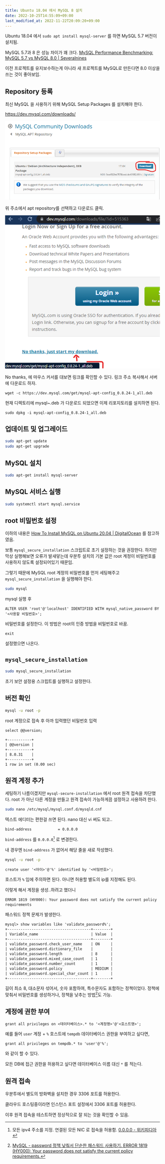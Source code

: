 ```yaml
---
title: Ubuntu 18.04 에서 MySQL 8 설치
date: 2022-10-25T14:55:09+09:00
last_modified_at: 2022-11-22T20:09:20+09:00
---
```

Ubuntu 18.04 에서 `sudo apt install mysql-server` 를 하면 MySQL 5.7 버전이 설치됨.

MySQL 5.7과 8 은 성능 차이가 꽤 크다. [MySQL Performance Benchmarking: MySQL 5.7 vs MySQL 8.0 | Severalnines](https://severalnines.com/blog/mysql-performance-benchmarking-mysql-57-vs-mysql-80/)

이전 프로젝트를 유지보수하는게 아니라 새 프로젝트를 MySQL로 만든다면 8.0 이상을 쓰는 것이 좋아보임.

## Repository 등록

최신 MySQL 을 사용하기 위해 MySQL Setup Packages 를 설치해야 한다.

https://dev.mysql.com/downloads/

![](attachments/Pasted%20image%2020221025133950.png)

위 주소에서 apt repository를 선택하고 다운로드 클릭.

![](attachments/Pasted%20image%2020221025134020.png)

No thanks, 에 마우스 커서를 대보면 링크를 확인할 수 있다. 링크 주소 복사해서 서버에 다운로드 하자.

```
wget -c https://dev.mysql.com/get/mysql-apt-config_0.8.24-1_all.deb
```

현재 디렉토리에 mysql~.deb 가 다운로드 되었으면 이제 리포지토리를 설치하면 된다.

```
sudo dpkg -i mysql-apt-config_0.8.24-1_all.deb
```

## 업데이트 및 업그레이드

```bash
sudo apt-get update
sudo apt-get upgrade
```

## MySQL 설치

```bash
sudo apt-get install mysql-server
```

## MySQL 서비스 실행

```bash
sudo systemctl start mysql.service
```

## root 비밀번호 설정

이하의 내용은 [How To Install MySQL on Ubuntu 20.04 | DigitalOcean](https://www.digitalocean.com/community/tutorials/how-to-install-mysql-on-ubuntu-20-04) 를 참고하였음.

보통 `mysql_secure_installation` 스크립트로 초기 설정하는 것을 권장한다. 하지만 막상 실행해보면 오류가 발새앟는데 우분투 설치의 기본 값은 root 계정이 비밀번호를 사용하지 않도록 설정되어있기 때문임.

그렇기 때문에 MySQL root 계정의 비밀번호를 먼저 세팅해주고 `mysql_secure_installation` 을 실행해야 한다.

```bash
sudo mysql
```

mysql 실행 후

```mysql
ALTER USER 'root'@'localhost' IDENTIFIED WITH mysql_native_password BY '<사용할 비밀번호>';
```

비밀번호를 설정한다. 이 방법은 root의 인증 방법을 비밀번호로 바꿈. 

```mysql
exit
```

설정했으면 나온다.

## `mysql_secure_installation`

```bash
sudo mysql_secure_installation
```

초기 보안 설정용 스크립트를 실행하고 설정한다.

## 버전 확인

```bash
mysql -u root -p
```

root 계정으로 접속 후 아까 입력했던 비밀번호 입력

```mysql
select @@version;
```

```
+-----------+
| @@version |
+-----------+
| 8.0.31    |
+-----------+
1 row in set (0.00 sec)
```

## 원격 계정 추가

세팅하기 나름이겠지만 `mysql-secure-installation` 에서 root 원격 접속을 차단했다. root 가 아닌 다른 계정을 만들고 원격 접속이 가능하게끔 설정하고 사용하려 한다.

```bash
sudo nano /etc/mysql/mysql.conf.d/mysqld.cnf
```

텍스트 에디터는 편한걸 쓰면 된다. nano 대신 vi 써도 되고..

```
bind-address            = 0.0.0.0
```

`bind-address` 를 `0.0.0.0`[^0000] 로 변경한다. 

내 경우엔 `bind-address` 가 없어서 해당 줄을 새로 작성했다.

[^0000]: 모든 ipv4 주소를 지정. 연결된 모든 NIC 로 접속을 허용함. [0.0.0.0 - 위키피디아](https://en.wikipedia.org/wiki/0.0.0.0)

```bash
mysql -u root -p
```

```mysql
create user '<아이>'@'%' identified by '<비밀번호>';
```

호스트가 `%` 임에 주의하면 된다. 아니면 허용할 별도의 ip를 지정해도 된다.

이렇게 해서 계정을 생성..하려고 했더니 

```
ERROR 1819 (HY000): Your password does not satisfy the current policy requirements
```

패스워드 정책 문제가 발생한다.

```mysql
mysql> show variables like 'validate_password%';
+--------------------------------------+--------+
| Variable_name                        | Value  |
+--------------------------------------+--------+
| validate_password.check_user_name    | ON     |
| validate_password.dictionary_file    |        |
| validate_password.length             | 8      |
| validate_password.mixed_case_count   | 1      |
| validate_password.number_count       | 1      |
| validate_password.policy             | MEDIUM |
| validate_password.special_char_count | 1      |
+--------------------------------------+--------+
```

길이 최소 8, 대소문자 섞어서, 숫자 포함하여, 특수문자도 포함하는 정책이었다. 정책에 맞춰서 비밀번호를 생성하거나, 정책을 낮추는 방법[^pw-policy]도 가능.

[^pw-policy]: [MySQL - password 정책 낮춰서 단순한 패스워드 사용하기. ERROR 1819 (HY000): Your password does not satisfy the current policy requirements.](https://junho85.pe.kr/1484)

## 계정에 권한 부여

```mysql
grant all privileges on <데이터베이스>.* to '<계정명>'@'<호스트명>';
```

예를 들어  `user` 계정 + `%` 호스트에 `tempdb` 데이터베이스 권한을 부여하고 싶다면,

```mysql
grant all privileges on tempdb.* to 'user'@'%';
```

와 같이 할 수 있다.

모든 DB에 접근 권한을 허용하고 싶다면 데이터베이스 이름 대신 `*` 를 적는다.

## 원격 접속

우분투에서 별도의 방화벽을 설치한 경우 3306 포트를 허용한다.

클라우드 호스팅중이라면 인스턴스 포트 설정에서 3306 포트를 허용한다.

이후 원격 접속을 테스트하면 정상적으로 잘 되는 것을 확인할 수 있음.